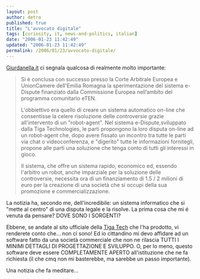 ```yaml
---
layout: post
author: detro
published: true
title: "L'avvocato digitale"
tags: [curiosity, it, news-and-politics, italian]
date: "2006-01-23 11:42:49"
updated: "2006-01-23 11:42:49"
permalink: /2006/01/23/avvocato-digitale/
---
```


<a href="http://www.giurdanella.it/mainf.php?id=7258">Giurdanella.it</a> ci segnala qualcosa di realmente molto importante: 
<blockquote> Si è conclusa con successo presso la Corte Arbitrale Europea e UnionCamere dell'Emilia Romagna la sperimentazione del sistema e-Dispute finanziato dalla Commissione Europea nell’ambito del programma comunitario eTEN.

L'obbiettivo era quello di creare un sistema automatico on-line che consentisse la celere risoluzione delle controversie grazie all'intervento di un "robot-agent". Nel sistema e-Dispute,sviluppato dalla Tiga Technologies, le parti propongono la loro disputa on-line ad un robot-agent che, dopo avere fissato un incontro tra tutte le parti via chat o videoconferenza, e "digerito" tutte le informazioni fornitegli, propone alle parti una soluzione che tenga conto di tutti gli interessi in gioco.

Il sistema, che offre un sistema rapido, economico ed, essendo l'arbitro un robot, anche imparziale per la soluzione delle controversie, necessita ora di un finanziamento di 1.5 / 2 milioni di euro per la creazione di una società che si occupi della sua promozione e commercializzazione.
</blockquote>
La notizia ha, secondo me, dell'incredibile: un sistema informatico che si "mette al centro" di una disputa legale e la risolve.
La prima cosa che mi é venuta da pensare? DOVE SONO I SORGENTI?

Ebbene, se andate al sito ufficiale della <a href="http://www.tiga-technologies.com/mabe.php">Tiga Tech</a> che l'ha prodotto, vi renderete conto che... non ci sono!
Ed io cittandino mi devo affidare ad un software fatto da una società commerciale che non ne rilascia TUTTI I MINIMI DETTAGLI DI PROGETTAZIONE E SVILUPPO.
O, per lo meno, questo software deve essere COMPLETAMENTE APERTO all'istituzione che ne fa richiesta (il che cmq non mi basterebbe, ma sarebbe un passo importante).

Una notizia che fa meditare...

